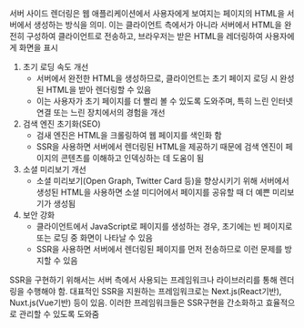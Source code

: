 서버 사이드 렌더링은 웹 애플리케이션에서 사용자에게 보여지는 페이지의 HTML을 서버에서 생성하는 방식을 의미. 이는 클라이언트 측에서가 아니라 서버에서 HTML을 완전히 구성하여 클라이언트로 전송하고, 브라우저는 받은 HTML을 레더링하여 사용자에게 화면을 표시

1. 초기 로딩 속도 개선
    - 서버에서 완전한 HTML을 생성하므로, 클라이언트는 초기 페이지 로딩 시 완성된 HTML을 받아 렌더링할 수 있음
    - 이는 사용자가 초기 페이지를 더 빨리 볼 수 있도록 도와주며, 특히 느린 인터넷 연결 또는 느린 장치에서의 경험을 개선
2. 검색 엔진 초기화(SEO)
    - 검새 엔진은 HTML을 크롤링하여 웹 페이지를 색인화 함
    - SSR을 사용하면 서버에서 렌더링된 HTML을 제공하기 때문에 검색 엔진이 페이지의 콘텐츠를 이해하고 인덱싱하는 데 도움이 됨
3. 소셜 미리보기 개선
    - 소셜 미리보기(Open Graph, Twitter Card 등)을 향상시키기 위해 서버에서 생성된 HTML을 사용하면 소셜 미디어에서 페이지를 공유할 때 더 예쁜 미리보기가 생성됨
4. 보안 강화
    - 클라이언트에서 JavaScript로 페이지를 생성하는 경우, 초기에는 빈 페이지로 또는 로딩 중 화면이 나타날 수 있음
    - SSR을 사용하면 서버에서 렌더링된 페이지를 먼저 전송하므로 이런 문제를 방지할 수 있음

SSR을 구현하기 위해서는 서버 측에서 사용되는 프레임워크나 라이브러리를 통해 렌더링을 수행해야 함. 대표적인 SSR을 지원하는 프레임워크로는 Next.js(React기반), Nuxt.js(Vue기반) 등이 있음. 이러한 프레임워크들은 SSR구현을 간소화하고 효율적으로 관리할 수 있도록 도와줌